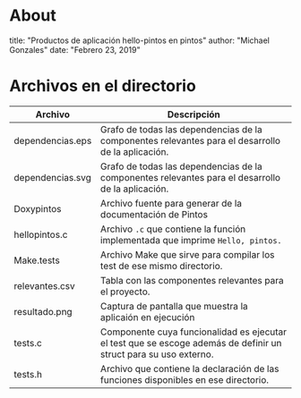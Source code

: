 # About
title: "Productos de aplicación hello-pintos en pintos"
author: "Michael Gonzales"
date: "Febrero 23, 2019"


# Archivos en el directorio

|	Archivo				|	Descripción	|
|	-					|	-			|
|	dependencias.eps	|	Grafo de todas las dependencias de la componentes relevantes para el desarrollo de la aplicación. |
|	dependencias.svg	|	Grafo de todas las dependencias de la componentes relevantes para el desarrollo de la aplicación. |
|	Doxypintos			|	Archivo fuente para generar de la documentación de Pintos |
|	hellopintos.c		|	Archivo `.c` que contiene la función implementada que imprime  `Hello, pintos.` |
|	Make.tests			|	Archivo Make que sirve para compilar los test de ese mismo directorio. |
|	relevantes.csv		|	Tabla con las componentes relevantes para el proyecto. |
|	resultado.png		|	Captura de pantalla que muestra la aplicaión en ejecución |
|	tests.c				|	Componente cuya funcionalidad es ejecutar el test que se escoge además de definir un struct para su uso externo. |
|	tests.h				|	Archivo que contiene la declaración de las funciones disponibles en ese directorio. |

